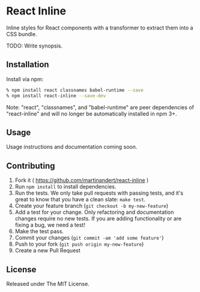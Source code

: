 # React Inline

Inline styles for React components with a transformer to extract them into a CSS bundle.

TODO: Write synopsis.


## Installation

Install via npm:

```bash
% npm install react classnames babel-runtime --save
% npm install react-inline --save-dev
```

Note: "react", "classnames", and "babel-runtime" are peer dependencies of "react-inline" and will no longer be automatically installed in npm 3+.


## Usage

Usage instructions and documentation coming soon.


## Contributing

1. Fork it ( https://github.com/martinandert/react-inline )
2. Run `npm install` to install dependencies.
3. Run the tests. We only take pull requests with passing tests, and it's great to know that you have a clean slate: `make test`.
4. Create your feature branch (`git checkout -b my-new-feature`)
5. Add a test for your change. Only refactoring and documentation changes require no new tests. If you are adding functionality or are fixing a bug, we need a test!
6. Make the test pass.
7. Commit your changes (`git commit -am 'add some feature'`)
8. Push to your fork (`git push origin my-new-feature`)
9. Create a new Pull Request


## License

Released under The MIT License.
